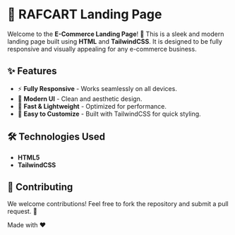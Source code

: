 # 🛒 RAFCART Landing Page

Welcome to the **E-Commerce Landing Page**! 🚀 This is a sleek and modern landing page built using **HTML** and **TailwindCSS**. It is designed to be fully responsive and visually appealing for any e-commerce business.

## ✨ Features

- ⚡ **Fully Responsive** - Works seamlessly on all devices.
- 🎨 **Modern UI** - Clean and aesthetic design.
- 🌟 **Fast & Lightweight** - Optimized for performance.
- 🔧 **Easy to Customize** - Built with TailwindCSS for quick styling.


## 🛠️ Technologies Used

- **HTML5**
- **TailwindCSS**

## 🤝 Contributing

We welcome contributions! Feel free to fork the repository and submit a pull request. 🎉

Made with ❤️

